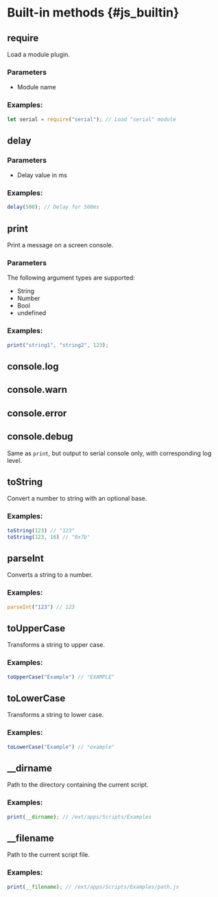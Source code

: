 # Built-in methods {#js_builtin}

## require
Load a module plugin.

### Parameters
- Module name

### Examples:
```js
let serial = require("serial"); // Load "serial" module
```

## delay
### Parameters
- Delay value in ms

### Examples:
```js
delay(500); // Delay for 500ms
```
## print
Print a message on a screen console.

### Parameters
The following argument types are supported:
- String
- Number
- Bool
- undefined

### Examples:
```js
print("string1", "string2", 123);
```

## console.log
## console.warn
## console.error
## console.debug
Same as `print`, but output to serial console only, with corresponding log level.

## toString
Convert a number to string with an optional base.

### Examples:
```js
toString(123) // "123"
toString(123, 16) // "0x7b"
```

## parseInt
Converts a string to a number.

### Examples:
```js
parseInt("123") // 123
```

## toUpperCase
Transforms a string to upper case.

### Examples:
```js
toUpperCase("Example") // "EXAMPLE"
```

## toLowerCase
Transforms a string to lower case.

### Examples:
```js
toLowerCase("Example") // "example"
```

## __dirname
Path to the directory containing the current script.

### Examples:
```js
print(__dirname); // /ext/apps/Scripts/Examples
```

## __filename
Path to the current script file.

### Examples:
```js
print(__filename); // /ext/apps/Scripts/Examples/path.js
```

